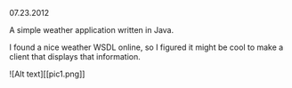 07.23.2012

A simple weather application written in Java.

I found a nice weather WSDL online, so I figured it might be cool
to make a client that displays that information.

![Alt text][[pic1.png]]

